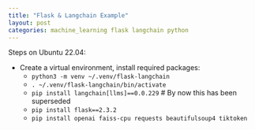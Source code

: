 ```yaml
---
title: "Flask & Langchain Example"
layout: post
categories: machine_learning flask langchain python
---
```


Steps on Ubuntu 22.04:
* Create a virtual environment, install required packages:
  * `python3 -m venv ~/.venv/flask-langchain`
  * `. ~/.venv/flask-langchain/bin/activate`
  * `pip install langchain[llms]==0.0.229` # By now this has been superseded
  * `pip install flask==2.3.2`
  * `pip install openai faiss-cpu requests beautifulsoup4 tiktoken`
